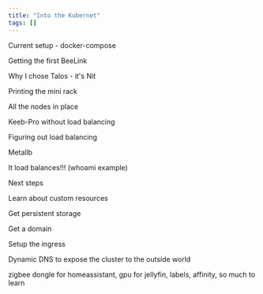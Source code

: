 ```yaml
---
title: "Into the Kubernet"
tags: []
---
```


Current setup - docker-compose

Getting the first BeeLink

Why I chose Talos - it's Nit

Printing the mini rack

All the nodes in place

Keeb-Pro without load balancing

Figuring out load balancing

Metallb

It load balances!!! (whoami example)

Next steps

Learn about custom resources

Get persistent storage

Get a domain

Setup the ingress

Dynamic DNS to expose the cluster to the outside world

zigbee dongle for homeassistant, gpu for jellyfin, labels, affinity, so much to
learn
